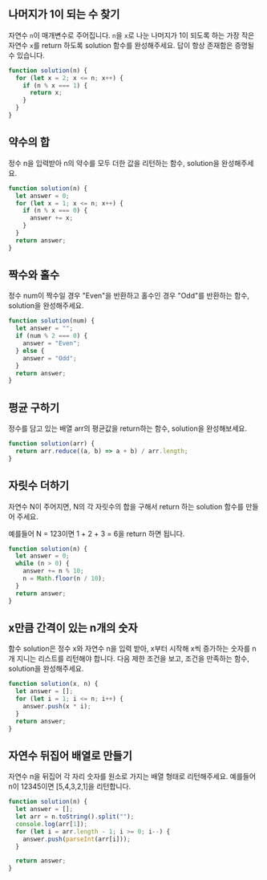 ## 나머지가 1이 되는 수 찾기

자연수 `n`이 매개변수로 주어집니다. `n`을 `x`로 나눈 나머지가 1이 되도록 하는 가장 작은 자연수 `x`를 return 하도록 solution 함수를 완성해주세요. 답이 항상 존재함은 증명될 수 있습니다.

```jsx
function solution(n) {
  for (let x = 2; x <= n; x++) {
    if (n % x === 1) {
      return x;
    }
  }
}
```

## 약수의 합

정수 n을 입력받아 n의 약수를 모두 더한 값을 리턴하는 함수, solution을 완성해주세요.

```jsx
function solution(n) {
  let answer = 0;
  for (let x = 1; x <= n; x++) {
    if (n % x === 0) {
      answer += x;
    }
  }
  return answer;
}
```

## 짝수와 홀수

정수 num이 짝수일 경우 "Even"을 반환하고 홀수인 경우 "Odd"를 반환하는 함수, solution을 완성해주세요.

```jsx
function solution(num) {
  let answer = "";
  if (num % 2 === 0) {
    answer = "Even";
  } else {
    answer = "Odd";
  }
  return answer;
}
```

## 평균 구하기

정수를 담고 있는 배열 arr의 평균값을 return하는 함수, solution을 완성해보세요.

```jsx
function solution(arr) {
  return arr.reduce((a, b) => a + b) / arr.length;
}
```

## 자릿수 더하기

자연수 N이 주어지면, N의 각 자릿수의 합을 구해서 return 하는 solution 함수를 만들어 주세요.

예를들어 N = 123이면 1 + 2 + 3 = 6을 return 하면 됩니다.

```jsx
function solution(n) {
  let answer = 0;
  while (n > 0) {
    answer += n % 10;
    n = Math.floor(n / 10);
  }
  return answer;
}
```

## x만큼 간격이 있는 n개의 숫자

함수 solution은 정수 x와 자연수 n을 입력 받아, x부터 시작해 x씩 증가하는 숫자를 n개 지니는 리스트를 리턴해야 합니다. 다음 제한 조건을 보고, 조건을 만족하는 함수, solution을 완성해주세요.

```jsx
function solution(x, n) {
  let answer = [];
  for (let i = 1; i <= n; i++) {
    answer.push(x * i);
  }
  return answer;
}
```

## 자연수 뒤집어 배열로 만들기

자연수 n을 뒤집어 각 자리 숫자를 원소로 가지는 배열 형태로 리턴해주세요. 예를들어 n이 12345이면 [5,4,3,2,1]을 리턴합니다.

```jsx
function solution(n) {
  let answer = [];
  let arr = n.toString().split("");
  console.log(arr[1]);
  for (let i = arr.length - 1; i >= 0; i--) {
    answer.push(parseInt(arr[i]));
  }

  return answer;
}
```
